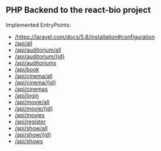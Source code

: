 ## PHP Backend to the react-bio project

Implemented EntryPoints:
* <a href="https://bio.tuffsruffs.se/">/</a>https://laravel.com/docs/5.8/installation#configuration
* <a href="https://bio.tuffsruffs.se/api/all">/api/all</a>
* <a href="https://bio.tuffsruffs.se/api/auditorium/all">/api/auditorium/all</a>
* <a href="https://bio.tuffsruffs.se/api/auditorium/1">/api/auditorium/{id}</a>
* <a href="https://bio.tuffsruffs.se/api/auditoriums">/api/auditoriums</a>
* <a href="https://bio.tuffsruffs.se/api/book">/api/book</a>
* <a href="https://bio.tuffsruffs.se/api/cinema/all">/api/cinema/all</a>
* <a href="https://bio.tuffsruffs.se/api/cinema/1">/api/cinema/{id}</a>
* <a href="https://bio.tuffsruffs.se/api/cinemas">/api/cinemas</a>
* <a href="https://bio.tuffsruffs.se/api/login">/api/login</a>
* <a href="https://bio.tuffsruffs.se/api/movie/all">/api/movie/all</a>
* <a href="https://bio.tuffsruffs.se/api/movie/1">/api/movie/{id}</a>
* <a href="https://bio.tuffsruffs.se/api/movies">/api/movies</a>
* <a href="https://bio.tuffsruffs.se/api/register">/api/register</a>
* <a href="https://bio.tuffsruffs.se/api/show/all">/api/show/all</a>
* <a href="https://bio.tuffsruffs.se/api/show/1">/api/show/{id}</a>
* <a href="https://bio.tuffsruffs.se/api/shows">/api/shows</a>
